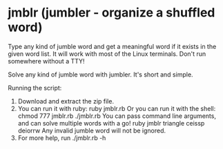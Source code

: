 # jmblr (jumbler - organize a shuffled word)
Type any kind of jumble word and get a meaningful word if it exists in the given word list.
It will work with most of the Linux terminals. Don't run somewhere without a TTY!

Solve any kind of jumble word with jumbler. It's short and simple.

Running the script:
  1. Download and extract the zip file.
  2. You can run it with ruby:
          ruby jmblr.rb
      Or you can run it with the shell:
          chmod 777 jmblr.rb
          ./jmblr.rb
    You can pass command line arguments, and can solve multiple words with a go!
        ruby jmblr triangle ceissp deiorrw
    Any invalid jumble word will not be ignored.
  3. For more help, run ./jmblr.rb -h
